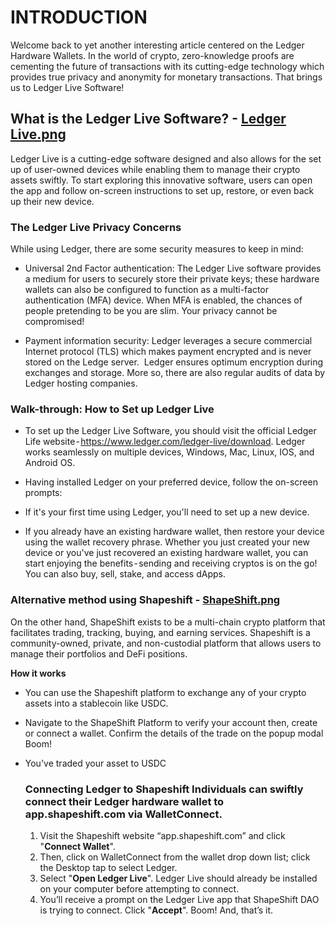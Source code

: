 # INTRODUCTION

Welcome back to yet another interesting article centered on the Ledger Hardware Wallets. In the world of crypto, zero-knowledge proofs are cementing the future of transactions with its cutting-edge technology which provides true privacy and anonymity for monetary transactions. That brings us to Ledger Live Software! 

## What is the Ledger Live Software? - [Ledger Live.png](https://images.app.goo.gl/pBn632kRFVtSWLhT9)
Ledger Live is a cutting-edge software designed and also allows for the set up of user-owned devices while enabling them to manage their crypto assets swiftly. To start exploring this innovative software, users can open the app and follow on-screen instructions to set up, restore, or even back up their new device. 

### The Ledger Live Privacy Concerns 

While using Ledger, there are some security measures to keep in mind:
 
* Universal 2nd Factor authentication: The Ledger Live software provides a medium for users to securely store their private keys; these hardware wallets can also be configured to function as a multi-factor authentication (MFA) device. When MFA is enabled, the chances of people pretending to be you are slim. Your privacy cannot be compromised!

* Payment information security: Ledger leverages a secure commercial Internet protocol (TLS) which makes payment encrypted and is never stored on the Ledge server.
 Ledger ensures optimum encryption during exchanges and storage. More so, there are also regular audits of data by Ledger hosting companies. 

### Walk-through: How to Set up Ledger Live

*  To set up the Ledger Live Software, you should visit the official Ledger Life website - https://www.ledger.com/ledger-live/download. Ledger works seamlessly on multiple devices, Windows, Mac, Linux, IOS, and Android OS. 
*  Having installed Ledger on your preferred device, follow the on-screen prompts:

* If it's your first time using Ledger, you'll need to set up a new device.

* If you already have an existing hardware wallet, then restore your device using the wallet recovery phrase. Whether you just created your new device or you've just recovered an existing hardware wallet, you can start enjoying the benefits - sending and receiving cryptos is on the go! You can also buy, sell, stake, and access dApps. 

### Alternative method using Shapeshift - [ShapeShift.png](https://images.app.goo.gl/9zQWXtxB3WSjoANs5)

On the other hand, ShapeShift exists to be a multi-chain crypto platform that facilitates trading, tracking, buying, and earning services. Shapeshift is a community-owned, private, and non-custodial platform that allows users to manage their portfolios and DeFi positions.

**How it works**
* You can use the Shapeshift platform to exchange any of your crypto assets into a stablecoin like USDC. 

* Navigate to the ShapeShift Platform to verify your account then, create or connect a wallet. Confirm the details of the trade on the popup modal Boom! 
* You've traded your asset to USDC

  ### Connecting Ledger to Shapeshift Individuals can swiftly connect their Ledger hardware wallet to app.shapeshift.com via WalletConnect.
  
   1. Visit the Shapeshift website “app.shapeshift.com” and click "**Connect Wallet**".
   2. Then, click on WalletConnect from the wallet drop down list; click the Desktop tap to select Ledger.
   3. Select "**Open Ledger Live**". Ledger Live should already be installed on your computer before attempting to connect.
   4. You’ll receive a prompt on the Ledger Live app that ShapeShift DAO is trying to connect. Click "**Accept**". Boom! And, that’s it.
